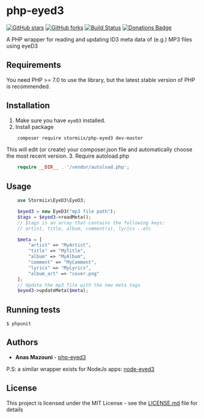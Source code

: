 # php-eyed3

[![GitHub stars](https://img.shields.io/github/stars/Stormiix/php-eyed3.svg)](https://github.com/Stormiix/php-eyed3/stargazers)
[![GitHub forks](https://img.shields.io/github/forks/Stormiix/php-eyed3.svg?style=flat)](https://github.com/Stormiix/php-eyed3/network)
[![Build Status](https://img.shields.io/travis/Stormiix/php-eyed3/master.svg?style=flat-square)](https://travis-ci.org/Stormiix/php-eyed3)
[![Donations Badge](https://stormix.co/donate/images/badge.svg)]({https://stormix.co/donate/})

A PHP wrapper for reading and updating ID3 meta data of (e.g.) MP3 files using eyeD3

## Requirements

You need PHP >= 7.0 to use the library, but the latest stable version
of PHP is recommended.

## Installation

1. Make sure you have `eyeD3` installed.
2. Install package
```bash
	composer require stormiix/php-eyed3 dev-master
```
This will edit (or create) your composer.json file and automatically
choose the most recent version.
3. Require autoload.php
```php
	require __DIR__ . '/vendor/autoload.php';
```
## Usage

```php
	use Stormiix\EyeD3\EyeD3;

	$eyed3 = new EyeD3("mp3 file path");
	$tags = $eyed3->readMeta();
	// $tags is an array that contains the following keys:
	// artist, title, album, comment(s), lyrics ..etc

	$meta = [
		"artist" => "MyArtist",
		"title" => "MyTitle",
		"album" => "MyAlbum",
		"comment" => "MyComment",
		"lyrics" => "MyLyrics",
		"album_art" => "cover.png"
	];
	// Update the mp3 file with the new meta tags
  	$eyed3->updateMeta($meta);
```

## Running tests

    $ phpunit

## Authors

* **Anas Mazouni** - [php-eyed3](https://github.com/Stormiix/php-eyed3)

P.S: a similar wrapper exists for NodeJs apps: [node-eyed3](https://github.com/saschagehlich/node-eyed3)

## License

This project is licensed under the MIT License - see the [LICENSE.md](LICENSE.md) file for details
